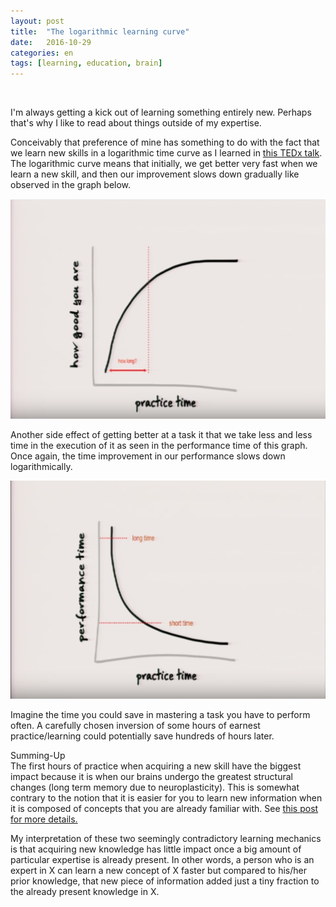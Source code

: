 ```yaml
---
layout: post
title:  "The logarithmic learning curve"
date:   2016-10-29
categories: en
tags: [learning, education, brain]
---
```

<div class="fb-like" data-href="http://karlheinzniebuhr.github.io/en/2016/10/29/the-logarithmic-learning-curve/" data-layout="button_count" data-action="recommend" data-size="small" data-show-faces="true" data-share="true"></div><br>


I'm always getting a kick out of learning something entirely new. Perhaps that's why I like to read about things outside of my expertise.

Conceivably that preference of mine has something to do with the fact that we learn new skills in a logarithmic time curve as I learned in [this TEDx talk](https://www.youtube.com/watch?v=5MgBikgcWnY&ab_channel=TEDxTalks). The logarithmic curve means that initially, we get better very fast when we learn a new skill, and then our improvement slows down gradually like observed in the graph below.
<!--more-->
![](/images/posts/how-good.png)

Another side effect of getting better at a task it that we take less and less time in the execution of it as seen in the performance time of this graph. Once again, the time improvement in our performance slows down logarithmically.

![](/images/posts/performance-time.png)

Imagine the time you could save in mastering a task you have to perform often. A carefully chosen inversion of some hours of earnest practice/learning could potentially save hundreds of hours later.

Summing-Up  
The first hours of practice when acquiring a new skill have the biggest impact because it is when our brains undergo the greatest structural changes (long term memory due to neuroplasticity). This is somewhat contrary to the notion that it is easier for you to learn new information when it is composed of concepts that you are already familiar with. See [this post for more details.]()

My interpretation of these two seemingly contradictory learning mechanics is that acquiring new knowledge has little impact once a big amount of particular expertise is already present. In other words, a person who is an expert in X can learn a new concept of X faster but compared to his/her prior knowledge, that new piece of information added just a tiny fraction to the already present knowledge in X.
